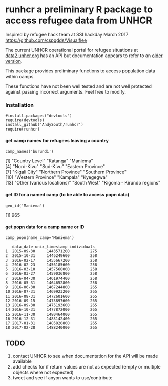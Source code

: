 # runhcr a preliminary R package to access refugee data from UNHCR

Inspired by refugee hack team at SSI hackday March 2017
https://github.com/cspgdds/Visualflee

The current UNHCR operational portal for refugee situations at [data2.unhcr.org](data2.unhcr.org) has an API but documentation appears to refer to an [older version](http://data.unhcr.org/wiki/index.php/API_Documentation).

This package provides preliminary functions to access population data within camps. 

These functions have not been well tested and are not well protected against passing incorrect arguments. Feel free to modify.

### Installation

    #install.packages("devtools")
    require(devtools)
    install_github('AndySouth/runhcr')
    require(runhcr)

#### get camp names for refugees leaving a country
    camp_names('burundi')
    
 [1] "Country Level"             "Katanga"                   "Maniema"                  
 [4] "Nord-Kivu"                 "Sud-Kivu"                  "Eastern Province"         
 [7] "Kigali City"               "Northern Province"         "Southern Province"        
[10] "Western Province"          "Kampala"                   "Kyegegwa"                 
[13] "Other (various locations)" "South West"                "Kigoma - Kirundo regions"


#### get ID for a named camp (to be able to access popn data)
    geo_id('Maniema')

[1] 965

#### get popn data for a camp name or ID
    camp_popn(name_camp='Maniema')

       data_date unix_timestamp individuals
    1  2015-09-30     1443571200         275
    2  2015-10-31     1446249600         258
    3  2016-02-17     1455667200         258
    4  2016-02-23     1456185600         258
    5  2016-03-10     1457568000         258
    6  2016-03-27     1459036800         258
    7  2016-04-30     1461974400         258
    8  2016-05-31     1464652800         258
    9  2016-06-30     1467244800         265
    10 2016-07-31     1469923200         265
    11 2016-08-31     1472601600         265
    12 2016-09-15     1473897600         265
    13 2016-09-30     1475193600         265
    14 2016-10-31     1477872000         265
    15 2016-11-30     1480464000         265
    16 2016-12-31     1483142400         265
    17 2017-01-31     1485820800         265
    18 2017-02-28     1488240000         265

## TODO

1. contact UNHCR to see when documentation for the API will be made available
1. add checks for if return values are not as expected (empty or multiple objects where not expected)
1. tweet and see if anyon wants to use/contribute


